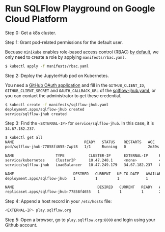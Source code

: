 # Run SQLFlow Playground on Google Cloud Platform

Step 0: Get a k8s cluster.

Step 1: Grant pod-related permissions for the default user.

Becuase `minikube` enables role-based access control (RBAC) [by default](https://stackoverflow.com/a/56339158), we only need to create a role by applying `manifests/rbac.yaml`.

``` bash
$ kubectl apply -f manifests/rbac.yaml
```

Step 2: Deploy the JupyterHub pod on Kubernetes.

You need a [GitHub OAuth application](https://github.com/settings/applications/new) and fill
in the `GITHUB_CLIENT_ID`, `GITHUB_CLIENT_SECRET` and `OAUTH_CALLBACK_URL` of the [sqlflow-jhub.yaml](/manifests/sqlflow-jhub.yaml), or you can contact the administrator to get these credential.

``` bash
$ kubectl create -f manifests/sqlflow-jhub.yaml
deployment.apps/sqlflow-jhub created
service/sqlflow-jhub created
```

Step 3: Find the `<EXTERNAL-IP>` for `service/sqlflow-jhub`. In this case, it is `34.67.182.237`.

``` bash
$ kubectl get all
NAME                                READY   STATUS    RESTARTS   AGE
pod/sqlflow-jhub-77858f4655-7wpt8   1/1     Running   0          2m39s

NAME                   TYPE           CLUSTER-IP      EXTERNAL-IP     PORT(S)          AGE
service/kubernetes     ClusterIP      10.47.240.1     <none>          443/TCP          80m
service/sqlflow-jhub   LoadBalancer   10.47.249.179   34.67.182.237   8000:31721/TCP   2m39s

NAME                           DESIRED   CURRENT   UP-TO-DATE   AVAILABLE   AGE
deployment.apps/sqlflow-jhub   1         1         1            1           2m39s

NAME                                      DESIRED   CURRENT   READY   AGE
replicaset.apps/sqlflow-jhub-77858f4655   1         1         1       2m40s
```

Step 4: Append a host record in your `/etc/hosts` file:

``` bash
<EXTERNAL-IP> play.sqlflow.org
```

Step 5: Open a browser, go to `play.sqlflow.org:8000` and login using your Github account.
